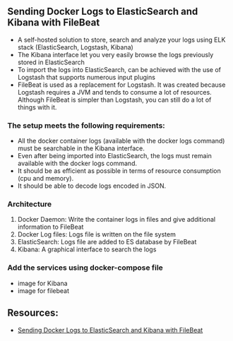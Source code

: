 ## Sending Docker Logs to ElasticSearch and Kibana with FileBeat
- A self-hosted solution to store, search and analyze your logs using ELK stack (ElasticSearch, Logstash, Kibana)
- The Kibana interface let you very easily browse the logs previously stored in ElasticSearch
- To import the logs into ElasticSearch, can be achieved with the use of Logstash that supports numerous input plugins
- FileBeat is used as a replacement for Logstash. It was created because Logstash requires a JVM and tends to consume a lot of resources. Although FileBeat is simpler than Logstash, you can still do a lot of things with it.

### The setup meets the following requirements:
- All the docker container logs (available with the docker logs command) must be searchable in the Kibana interface.
- Even after being imported into ElasticSearch, the logs must remain available with the docker logs command.
- It should be as efficient as possible in terms of resource consumption (cpu and memory).
- It should be able to decode logs encoded in JSON.

### Architecture
1. Docker Daemon: Write the container logs in files and give additional information to FileBeat
2. Docker Log files: Logs file is written on the file system
3. ElasticSearch: Logs file are added to ES database by FileBeat
4. Kibana: A graphical interface to search the logs

### Add the services using docker-compose file
- image for Kibana
- image for filebeat

## Resources:
- [Sending Docker Logs to ElasticSearch and Kibana with FileBeat](https://www.sarulabs.com/post/5/2019-08-12/sending-docker-logs-to-elasticsearch-and-kibana-with-filebeat.html)
